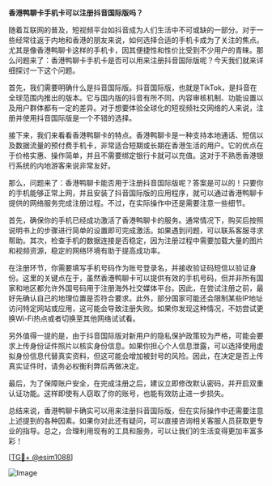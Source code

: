 **香港鸭聊卡手机卡可以注册抖音国际版吗？**

随着互联网的普及，短视频平台如抖音成为人们生活中不可或缺的一部分。对于一些经常往返于内地和香港的朋友来说，如何选择合适的手机卡成为了关注的焦点。尤其是像香港鸭聊卡这样的手机卡，因其便捷性和性价比受到不少用户的青睐。那么问题来了：香港鸭聊卡手机卡是否可以用来注册抖音国际版呢？今天我们就来详细探讨一下这个问题。

首先，我们需要明确什么是抖音国际版。抖音国际版，也就是TikTok，是抖音在全球范围内推出的版本。它与国内版的抖音有所不同，内容审核机制、功能设置以及用户群体都有一定的差异。对于想要体验全球化的短视频社交网络的人来说，注册并使用抖音国际版是一个不错的选择。

接下来，我们来看看香港鸭聊卡的特点。香港鸭聊卡是一种支持本地通话、短信以及数据流量的预付费手机卡，非常适合短期或长期在香港生活的用户。它的优点在于价格实惠、操作简单，并且不需要绑定银行卡就可以充值。这对于不熟悉香港银行系统的内地游客来说非常友好。

那么，问题来了：香港鸭聊卡能否用于注册抖音国际版呢？答案是可以的！只要你的手机能够正常上网，并且安装了抖音国际版的应用程序，就可以通过香港鸭聊卡提供的网络服务完成注册过程。不过，在实际操作中还是需要注意一些细节。

首先，确保你的手机已经成功激活了香港鸭聊卡的服务。通常情况下，购买后按照说明书上的步骤进行简单的设置即可完成激活。如果遇到问题，可以联系客服寻求帮助。其次，检查手机的数据连接是否稳定，因为注册过程中需要加载大量的图片和视频资源，稳定的网络环境有助于提高成功率。

在注册环节，你需要填写手机号码作为账号登录名，并接收验证码短信以验证身份。这里的关键点在于，虽然香港鸭聊卡可以提供有效的手机号码，但并非所有国家和地区都允许外国号码用于注册海外社交媒体平台。因此，在尝试注册之前，最好先确认自己的地理位置是否符合要求。此外，部分国家可能还会限制某些IP地址访问特定网站或应用，这可能会导致注册失败。如果你发现这种情况，不妨尝试更换Wi-Fi热点或者切换至其他网络试试看。

另外值得一提的是，由于抖音国际版对新用户的隐私保护政策较为严格，可能会要求上传身份证件照片以核实身份信息。如果你担心个人信息泄露，可以选择使用虚拟身份信息代替真实资料，但这可能会增加被封号的风险。因此，在决定是否上传真实证件时，请务必权衡利弊后再做决定。

最后，为了保障账户安全，在完成注册之后，建议立即修改默认密码，并开启双重认证功能。这样即使有人窃取了你的账号，也能有效防止进一步损失。

总结来说，香港鸭聊卡确实可以用来注册抖音国际版，但在实际操作中还需要注意上述提到的各种因素。如果你对此还有疑问，可以直接咨询相关客服人员获取更专业的指导。总之，合理利用现有的工具和服务，可以让我们的生活变得更加丰富多彩！

[[TG💪+ @esim1088](https://t.me/s/esim1088)]

![Image](https://i.postimg.cc/4NQfJmqS/Snipaste-2025-05-13-00-14-12.png)